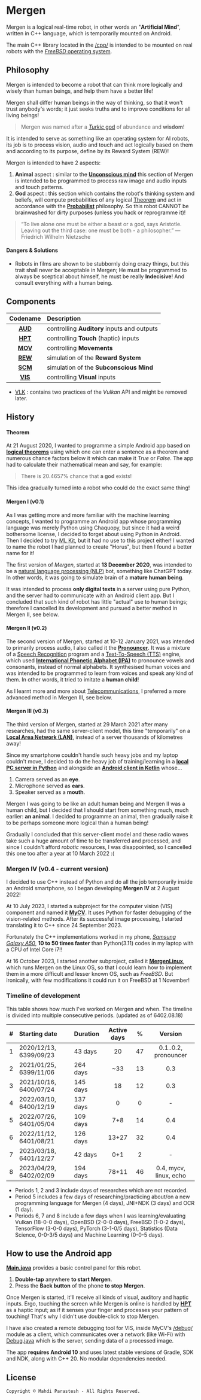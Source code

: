 # Mergen

Mergen is a logical real-time robot, in other words an "**Artificial Mind**",
written in C++ language, which is temporarily mounted on Android.

The main C++ library located in the [/cpp/](cpp) is intended to be mounted on real robots with the
[*FreeBSD* operating system](https://www.freebsd.org/).

## Philosophy

Mergen is intended to become a robot that can think more logically and wisely than human beings,
and help them have a better life!

Mergen shall differ human beings in the way of thinking, so that it won't trust anybody's words;
it just seeks truths and to improve conditions for all living beings!

> Mergen was named after a [*Turkic* god](https://en.wikipedia.org/wiki/Mergen) of abundance and **wisdom**!

It is intended to serve as something like an operating system for AI robots, its job is to
process vision, audio and touch and act logically based on them and according to its purpose,
define by its Reward System (REW)!

Mergen is intended to have 2 aspects:

1. **Animal** aspect : similar to the [**Unconscious mind**](https://en.wikipedia.org/wiki/Unconscious_mind)
   this section of Mergen is intended to be programmed to process raw image and audio inputs and touch patterns.
2. **God** aspect : this section which contains the robot's thinking system and beliefs, will compute probabilities
   of any logical [Theorem](https://en.wikipedia.org/wiki/Theorem) and act in accordance with the [**Probabilist**](
   https://en.wikipedia.org/wiki/Probabilism) philosophy.
   So this robot CANNOT be brainwashed for dirty purposes (unless you hack or reprogramme it)!

> “To live alone one must be either a beast or a god, says Aristotle.
> Leaving out the third case: one must be both - a philosopher.”
> ― Friedrich Wilhelm Nietzsche

#### Dangers & Solutions

- Robots in films are shown to be stubbornly doing crazy things, but this trait shall never be acceptable in Mergen;
  He must be programmed to always be sceptical about himself, he must be really **Indecisive**!
  And consult everything with a human being.

## Components

|      Codename      | Description                                 |
|:------------------:|:--------------------------------------------|
| [**AUD**](cpp/aud) | controlling **Auditory** inputs and outputs |
| [**HPT**](cpp/hpt) | controlling **Touch** (haptic) inputs       |
| [**MOV**](cpp/mov) | controlling **Movements**                   |
| [**REW**](cpp/rew) | simulation of the **Reward System**         |
| [**SCM**](cpp/scm) | simulation of the **Subconscious Mind**     |
| [**VIS**](cpp/vis) | controlling **Visual** inputs               |

- [VLK](cpp/vlk) : contains two practices of the *Vulkan* API and might be removed later.

## History

#### Theorem

At 21 August 2020, I wanted to programme a simple Android app based on [**logical theorems**](
https://en.wikipedia.org/wiki/Theorem) using which one can enter a sentence as a theorem and numerous chance factors
below it which can make it *True* or *False*.
The app had to calculate their mathematical mean and say, for example:

> There is 20.4657% chance that **a god** exists!

This idea gradually turned into a robot who could do the exact same thing!

#### Mergen I (v0.1)

As I was getting more and more familiar with the machine learning concepts, I wanted to programme an Android app whose
programming language was merely Python using Chaquopy, but since it had a weird bothersome license,
I decided to forget about using Python in Android. Then I decided to try [ML Kit](
https://developers.google.com/ml-kit), but it had no use to this project either!
I wanted to name the robot I had planned to create "Horus", but then I found a better name for it!

The first version of *Mergen*, started at **13 December 2020**, was intended to be a
[natural language processing (NLP)](https://en.wikipedia.org/wiki/Natural_language_processing) bot,
something like ChatGPT today. In other words, it was going to simulate brain of a **mature human being**.

It was intended to process **only digital texts** in a server using pure Python, and the server had to
communicate with an Android client app.
But I concluded that such kind of robot has little "actual" use to human beings;
therefore I cancelled its development and pursued a better method in Mergen II, see below.

#### Mergen II (v0.2)

The second version of Mergen, started at 10-12 January 2021, was intended to primarily process audio,
I also called it the [**Pronouncer**](https://github.com/fulcrum6378/pronouncer).
It was a mixture of a [Speech Recognition](https://en.wikipedia.org/wiki/Speech_recognition) program and a
[Text-To-Speech (TTS)](https://en.wikipedia.org/wiki/Speech_synthesis) engine,
which used [**International Phonetic Alphabet (IPA)**](
https://en.wikipedia.org/wiki/International_Phonetic_Alphabet) to pronounce vowels and consonants,
instead of normal alphabets.
It synthesised human voices and was intended to be programmed to learn from voices
and speak any kind of them.
In other words, it tried to imitate a **human child**!

As I learnt more and more about [Telecommunications](https://en.wikipedia.org/wiki/Telecommunications),
I preferred a more advanced method in Mergen III, see below.

#### Mergen III (v0.3)

The third version of Mergen, started at 29 March 2021 after many researches, had the same server-client model,
this time "temporarily" on a [**Local Area Network (LAN)**](https://en.wikipedia.org/wiki/Local_area_network),
instead of a server thousands of kilometres away!

Since my smartphone couldn't handle such heavy jobs and my laptop couldn't move,
I decided to do the heavy job of training/learning in a [**local PC server in Python**](
https://github.com/fulcrum6378/mergen_server) and alongside an [**Android client in Kotlin**](
https://github.com/fulcrum6378/mergen_client) whose...

1. Camera served as an **eye**.
2. Microphone served as **ears**.
3. Speaker served as a **mouth**.

Mergen I was going to be like an adult human being and Mergen II was a human child,
but I decided that I should start from something much, much earlier: **an animal**.
I decided to programme an animal, then gradually raise it to be perhaps someone more logical than a human being!

Gradually I concluded that this server-client model and these radio waves take such a huge amount of time to be
transferred and processed, and since I couldn't afford *robotic* resources, I was disappointed,
so I cancelled this one too after a year at 10 March 2022 :(

### Mergen IV (v0.4 - current version)

I decided to use C++ instead of Python and do all the job temporarily inside an Android smartphone,
so I began developing **Mergen IV** at 2 August 2022!

At 10 July 2023, I started a subproject for the computer vision (VIS) component and named it [**MyCV**](
https://github.com/fulcrum6378/mycv). It uses Python for faster debugging of the vision-related methods.
After its successful image processing, I started translating it to C++ since 24 September 2023.

Fortunately the C++ implementations worked in my phone, [*Samsung Galaxy A50*](
https://www.gsmarena.com/samsung_galaxy_a50-9554.php), **10 to 50 times faster** than Python(3.11) codes in my laptop
with a CPU of Intel Core i7!!

At 16 October 2023, I started another subproject, called it [**MergenLinux**](
https://github.com/fulcrum6378/mergen_linux), which runs Mergen on the Linux OS,
so that I could learn how to implement them in a more difficult and lesser known OS, such as *FreeBSD*.
But ironically, with few modifications it could run it on FreeBSD at 1 November!

### Timeline of development

This table shows how much I've worked on Mergen and when. The timeline is divided into multiple consecutive periods.
(updated as of 6402.08.18)

| # | Starting date          | Duration | Active days | %  |        Version         |
|---|:-----------------------|:---------|:-----------:|:--:|:----------------------:|
| 1 | 2020/12/13, 6399/09/23 | 43 days  |     20      | 47 |  0.1..0.2, pronouncer  |
| 2 | 2021/01/25, 6399/11/06 | 264 days |     ~33     | 13 |          0.3           |
| 3 | 2021/10/16, 6400/07/24 | 145 days |     18      | 12 |          0.3           |
| 4 | 2022/03/10, 6400/12/19 | 137 days |      0      | 0  |           -            |
| 5 | 2022/07/26, 6401/05/04 | 109 days |     7+8     | 14 |          0.4           |
| 6 | 2022/11/12, 6401/08/21 | 126 days |    13+27    | 32 |          0.4           |
| 7 | 2023/03/18, 6401/12/27 | 42 days  |     0+1     | 2  |           -            |
| 8 | 2023/04/29, 6402/02/09 | 194 days |    78+11    | 46 | 0.4, mycv, linux, echo |

- Periods 1, 2 and 3 include days of researches which are not recorded.
- Period 5 includes a few days of researching/practicing about/on a new programming language
  for Mergen (4 days), JNI+NDK (3 days) and OCR (1 day).
- Periods 6, 7 and 8 include a few days when I was learning/evaluating Vulkan (18-0-0 days),
  OpenBSD (2-0-0 days), FreeBSD (1-0-2 days), TensorFlow (3-0-0 days), PyTorch (3-1-0/5 days),
  Statistics (Data Science, 0-0-3/5 days) and Machine Learning (0-0-5 days).

## How to use the Android app

[**Main.java**](android/java/ir/mahdiparastesh/mergen/Main.java) provides a basic control panel for this robot.

1. **Double-tap** anywhere **to start Mergen**.
2. Press the **Back button** of the phone **to stop Mergen**.

Once Mergen is started, it'll receive all kinds of visual, auditory and haptic inputs.
Ergo, touching the screen while Mergen is online is handled by [**HPT**](cpp/hpt) as a haptic input;
as if it senses your finger and processes your pattern of touching!
That's why I didn't use double-click to stop Mergen.

I have also created a remote debugging tool for VIS, inside MyCV's
[/debug/](https://github.com/fulcrum6378/mycv/tree/master/debug/main.py) module as a client,
which communicates over a network (like Wi-Fi) with
[Debug.java](android/java/ir/mahdiparastesh/mergen/Debug.java) which is the server, sending data of a processed image.

The app **requires Android 10** and uses latest stable versions of Gradle, SDK and NDK, along with C++ 20.
No modular dependencies needed.

## License

```
Copyright © Mahdi Parastesh - All Rights Reserved.
```
